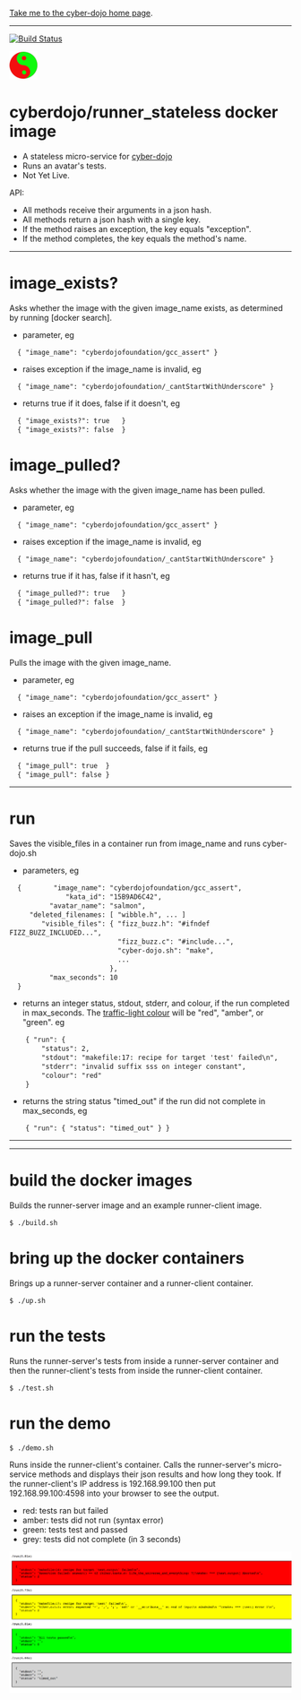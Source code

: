 
[Take me to the cyber-dojo home page](https://github.com/cyber-dojo/cyber-dojo).

- - - -

[![Build Status](https://travis-ci.org/cyber-dojo/runner_stateless.svg?branch=master)](https://travis-ci.org/cyber-dojo/runner_stateless)

<img src="https://raw.githubusercontent.com/cyber-dojo/nginx/master/images/home_page_logo.png"
alt="cyber-dojo yin/yang logo" width="50px" height="50px"/>

# cyberdojo/runner_stateless docker image

- A stateless micro-service for [cyber-dojo](http://cyber-dojo.org)
- Runs an avatar's tests.
- Not Yet Live.

API:
  * All methods receive their arguments in a json hash.
  * All methods return a json hash with a single key.
  * If the method raises an exception, the key equals "exception".
  * If the method completes, the key equals the method's name.

- - - -

# image_exists?
Asks whether the image with the given image_name exists, as determined
by running [docker search].
- parameter, eg
```
  { "image_name": "cyberdojofoundation/gcc_assert" }
```
- raises exception if the image_name is invalid, eg
```
  { "image_name": "cyberdojofoundation/_cantStartWithUnderscore" }
```
- returns true if it does, false if it doesn't, eg
```
  { "image_exists?": true   }
  { "image_exists?": false  }
```

# image_pulled?
Asks whether the image with the given image_name has been pulled.
- parameter, eg
```
  { "image_name": "cyberdojofoundation/gcc_assert" }
```
- raises exception if the image_name is invalid, eg
```
  { "image_name": "cyberdojofoundation/_cantStartWithUnderscore" }
```
- returns true if it has, false if it hasn't, eg
```
  { "image_pulled?": true   }
  { "image_pulled?": false  }
```

# image_pull
Pulls the image with the given image_name.
- parameter, eg
```
  { "image_name": "cyberdojofoundation/gcc_assert" }
```
- raises an exception if the image_name is invalid, eg
```
  { "image_name": "cyberdojofoundation/_cantStartWithUnderscore" }
```
- returns true if the pull succeeds, false if it fails, eg
```
  { "image_pull": true  }
  { "image_pull": false }
```

- - - -

# run
Saves the visible_files in a container run from image_name and runs cyber-dojo.sh
- parameters, eg
```
  {        "image_name": "cyberdojofoundation/gcc_assert",
              "kata_id": "15B9AD6C42",
          "avatar_name": "salmon",
     "deleted_filenames: [ "wibble.h", ... ]
        "visible_files": { "fizz_buzz.h": "#ifndef FIZZ_BUZZ_INCLUDED...",
                           "fizz_buzz.c": "#include...",
                           "cyber-dojo.sh": "make",
                           ...
                         },
          "max_seconds": 10
  }
```
- returns an integer status, stdout, stderr, and colour, if the run completed in max_seconds.
The [traffic-light colour](http://blog.cyber-dojo.org/2014/10/cyber-dojo-traffic-lights.html)
will be "red", "amber", or "green". eg
```
    { "run": {
        "status": 2,
        "stdout": "makefile:17: recipe for target 'test' failed\n",
        "stderr": "invalid suffix sss on integer constant",
        "colour": "red"
    }
```
- returns the string status "timed_out" if the run did not complete in max_seconds, eg
```
    { "run": { "status": "timed_out" } }
```

- - - -
- - - -

# build the docker images
Builds the runner-server image and an example runner-client image.
```
$ ./build.sh
```

# bring up the docker containers
Brings up a runner-server container and a runner-client container.

```
$ ./up.sh
```

# run the tests
Runs the runner-server's tests from inside a runner-server container
and then the runner-client's tests from inside the runner-client container.
```
$ ./test.sh
```

# run the demo
```
$ ./demo.sh
```
Runs inside the runner-client's container.
Calls the runner-server's micro-service methods
and displays their json results and how long they took.
If the runner-client's IP address is 192.168.99.100 then put
192.168.99.100:4598 into your browser to see the output.
- red: tests ran but failed
- amber: tests did not run (syntax error)
- green: tests test and passed
- grey: tests did not complete (in 3 seconds)

![red amber green demo](red_amber_green_demo.png?raw=true "red amber green demo")
